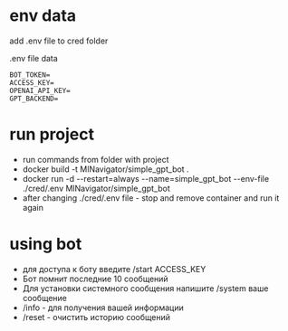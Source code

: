 # env data

add .env file to cred folder

.env file data
```
BOT_TOKEN=
ACCESS_KEY=
OPENAI_API_KEY=
GPT_BACKEND=
```


# run project

* run commands from folder with project
* docker build -t MlNavigator/simple_gpt_bot .
* docker run -d --restart=always --name=simple_gpt_bot --env-file ./cred/.env MlNavigator/simple_gpt_bot
* after changing ./cred/.env file - stop and remove container and run it again

# using bot

* для доступа к боту введите /start ACCESS_KEY
* Бот помнит последние 10 сообщений
* Для установки системного сообщения напишите /system ваше сообщение
* /info - для получения вашей информации
* /reset - очистить историю сообщений
